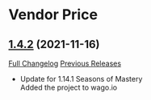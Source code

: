 # Vendor Price

## [1.4.2](https://github.com/ketho-wow/VendorPrice/tree/1.4.2) (2021-11-16)
[Full Changelog](https://github.com/ketho-wow/VendorPrice/compare/1.4.1...1.4.2) [Previous Releases](https://github.com/ketho-wow/VendorPrice/releases)

- Update for 1.14.1 Seasons of Mastery  
    Added the project to wago.io  
